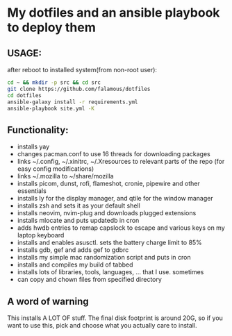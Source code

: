 # My dotfiles and an ansible playbook to deploy them

## USAGE:
after reboot to installed system(from non-root user):
```bash
cd ~ && mkdir -p src && cd src
git clone https://github.com/falamous/dotfiles
cd dotfiles
ansible-galaxy install -r requirements.yml
ansible-playbook site.yml -K
```

## Functionality:
- installs yay
- changes pacman.conf to use 16 threads for downloading packages
- links ~/.config, ~/.xinitrc, ~/.Xresources to relevant parts of the repo (for easy config modifications)
- links ~/.mozilla to ~/share/mozilla
- installs picom, dunst, rofi, flameshot, cronie, pipewire and other essentials
- installs ly for the display manager, and qtile for the window manager
- installs zsh and sets it as your default shell
- installs neovim, nvim-plug and downloads plugged extensions
- installs mlocate and puts updatedb in cron
- adds hwdb entries to remap capslock to escape and various keys on my laptop keyboard
- installs and enables asusctl. sets the battery charge limit to 85%
- installs gdb, gef and adds gef to gdbrc
- installs my simple mac randomization script and puts in cron
- installs and compiles my build of tabbed
- installs lots of libraries, tools, languages, ... that I use. sometimes
- can copy and chown files from specified directory

## A word of warning
This installs A LOT OF stuff. The final disk footprint is around 20G, so if you want to use this, pick and choose what you actually care to install.
